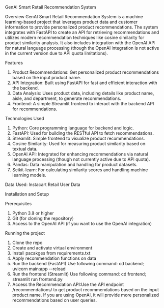 GenAI Smart Retail Recommendation System

Overview
GenAI Smart Retail Recommendation System is a machine learning-based project that leverages product data and customer information to provide personalized product recommendations. 
The system integrates with FastAPI to create an API for retrieving recommendations and utilizes modern recommendation techniques like cosine similarity for product similarity analysis. 
It also includes integration with the OpenAI API for natural language processing (though the OpenAI integration is not active in the current version due to API quota limitations).

Features

1. Product Recommendations: Get personalized product recommendations based on the input product name.
2. API Integration: Built using FastAPI for fast and efficient interaction with the backend.
3. Data Analysis: Uses product data, including details like product name, aisle, and department, to generate recommendations.
4. Frontend: A simple Streamlit frontend to interact with the backend API for recommendations.

Technologies Used

1. Python: Core programming language for backend and logic.
2. FastAPI: Used for building the RESTful API to fetch recommendations.
3. Streamlit: Simple frontend to visualize product recommendations.
4. Cosine Similarity: Used for measuring product similarity based on textual data.
5. OpenAI API: Integrated for enhancing recommendations via natural language processing (though not currently active due to API quota).
6. Pandas: Data manipulation and handling for product datasets.
7. Scikit-learn: For calculating similarity scores and handling machine learning models.

Data Used: Instacart Retail User Data 

Installation and Setup

Prerequisites
1. Python 3.8 or higher
2. Git (for cloning the repository)
3. Access to the OpenAI API (if you want to use the OpenAI integration)

Running the project 
1. Clone the repo
2. Create and activate virtual environment
3. Install pacakges from requirements.txt
4. Apply recommendation functions on data
5. Run the backend (FastAPI)
   Use following command:
   cd backend;
   uvicorn main:app --reload
6. Run the frontend (Streamlit)
   Use following command:
   cd frontend;
   streamlit run frontend.py
7. Access the Recommendation API:Use the API endpoint /recommendations/ to get product recommendations based on the input product name. If you are using OpenAI, it will provide more personalized recommendations based on user queries.

